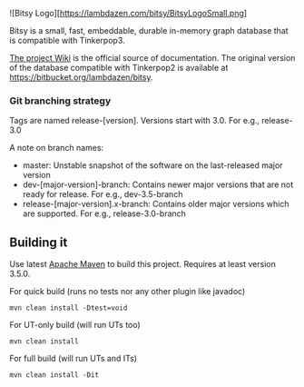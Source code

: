 ![Bitsy Logo][https://lambdazen.com/bitsy/BitsyLogoSmall.png]

Bitsy is a small, fast, embeddable, durable in-memory graph database that is compatible with Tinkerpop3. 

[The project Wiki](https://github.com/lambdazen/bitsy/wiki) is the official source of documentation. The original version of the database compatible with Tinkerpop2 is available at https://bitbucket.org/lambdazen/bitsy. 

### Git branching strategy

Tags are named release-[version]. Versions start with 3.0. For e.g., release-3.0

A note on branch names:

- master: Unstable snapshot of the software on the last-released major version
- dev-[major-version]-branch: Contains newer major versions that are not ready for release. For e.g., dev-3.5-branch
- release-[major-version].x-branch: Contains older major versions which are supported. For e.g., release-3.0-branch

## Building it

Use latest [Apache Maven](https://maven.apache.org/) to build this project. Requires at least version 3.5.0.

For quick build (runs no tests nor any other plugin like javadoc)

```
mvn clean install -Dtest=void
```

For UT-only build (will run UTs too)

```
mvn clean install
```

For full build (will run UTs and ITs)

```
mvn clean install -Dit
```
